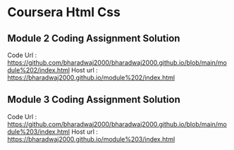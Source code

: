 # Coursera Html Css

## Module 2 Coding Assignment Solution 

Code Url : https://github.com/bharadwaj2000/bharadwaj2000.github.io/blob/main/module%202/index.html
Host url : https://bharadwaj2000.github.io/module%202/index.html


## Module 3 Coding Assignment Solution 

Code Url : https://github.com/bharadwaj2000/bharadwaj2000.github.io/blob/main/module%203/index.html
Host url : https://bharadwaj2000.github.io/module%203/index.html


